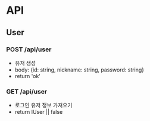 # API

## User

### POST /api/user 
- 유저 생성
- body: {id: string, nickname: string, password: string}
- return 'ok' 

### GET /api/user
- 로그인 유저 정보 가져오기
- return IUser || false